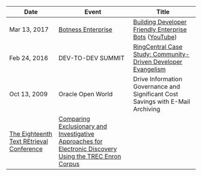 Date | Event | Title
-----|-------|------
Mar 13, 2017 | [Botness Enterprise](http://enterprise.botness.org/) | [Building Developer Friendly Enterprise Bots](http://dispatch.message.io/building-developer-friendly-enterprise-bot-businesses/) ([YouTube](https://www.youtube.com/watch?v=cJGGecvefyc))
Feb 24, 2016 | DEV-TO-DEV SUMMIT | [RingCentral Case Study: Community-Driven Developer Evangelism](https://speakerdeck.com/grokify/community-evangelism)
Oct 13, 2009 | Oracle Open World | Drive Information Governance and Significant Cost Savings with E-Mail Archiving
| [The Eighteenth Text REtrieval Conference](http://trec.nist.gov/pubs/trec18/t18_proceedings.html) | [Comparing Exclusionary and Investigative Approaches for Electronic Discovery Using the TREC Enron Corpus]()
